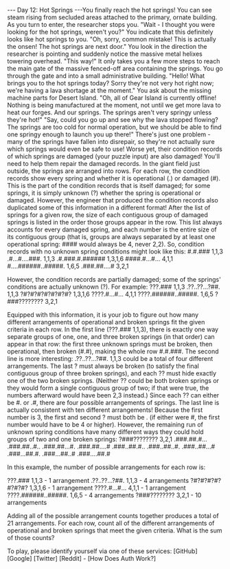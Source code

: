 
--- Day 12: Hot Springs ---You finally reach the hot springs! You can see steam rising from secluded areas attached to the primary, ornate building.
As you turn to enter, the researcher stops you. "Wait - I thought you were looking for the hot springs, weren't you?" You indicate that this definitely looks like hot springs to you.
"Oh, sorry, common mistake! This is actually the onsen! The hot springs are next door."
You look in the direction the researcher is pointing and suddenly notice the massive metal helixes towering overhead. "This way!"
It only takes you a few more steps to reach the main gate of the massive fenced-off area containing the springs. You go through the gate and into a small administrative building.
"Hello! What brings you to the hot springs today? Sorry they're not very hot right now; we're having a lava shortage at the moment." You ask about the missing machine parts for Desert Island.
"Oh, all of Gear Island is currently offline! Nothing is being manufactured at the moment, not until we get more lava to heat our forges. And our springs. The springs aren't very springy unless they're hot!"
"Say, could you go up and see why the lava stopped flowing? The springs are too cold for normal operation, but we should be able to find one springy enough to launch you up there!"
There's just one problem - many of the springs have fallen into disrepair, so they're not actually sure which springs would even be safe to use! Worse yet, their condition records of which springs are damaged (your puzzle input) are also damaged! You'll need to help them repair the damaged records.
In the giant field just outside, the springs are arranged into rows. For each row, the condition records show every spring and whether it is operational (.) or damaged (#). This is the part of the condition records that is itself damaged; for some springs, it is simply unknown (?) whether the spring is operational or damaged.
However, the engineer that produced the condition records also duplicated some of this information in a different format! After the list of springs for a given row, the size of each contiguous group of damaged springs is listed in the order those groups appear in the row. This list always accounts for every damaged spring, and each number is the entire size of its contiguous group (that is, groups are always separated by at least one operational spring: #### would always be 4, never 2,2).
So, condition records with no unknown spring conditions might look like this:
#.#.### 1,1,3
.#...#....###. 1,1,3
.#.###.#.###### 1,3,1,6
####.#...#... 4,1,1
#....######..#####. 1,6,5
.###.##....# 3,2,1

However, the condition records are partially damaged; some of the springs' conditions are actually unknown (?). For example:
???.### 1,1,3
.??..??...?##. 1,1,3
?#?#?#?#?#?#?#? 1,3,1,6
????.#...#... 4,1,1
????.######..#####. 1,6,5
?###???????? 3,2,1

Equipped with this information, it is your job to figure out how many different arrangements of operational and broken springs fit the given criteria in each row.
In the first line (???.### 1,1,3), there is exactly one way separate groups of one, one, and three broken springs (in that order) can appear in that row: the first three unknown springs must be broken, then operational, then broken (#.#), making the whole row #.#.###.
The second line is more interesting: .??..??...?##. 1,1,3 could be a total of four different arrangements. The last ? must always be broken (to satisfy the final contiguous group of three broken springs), and each ?? must hide exactly one of the two broken springs. (Neither ?? could be both broken springs or they would form a single contiguous group of two; if that were true, the numbers afterward would have been 2,3 instead.) Since each ?? can either be #. or .#, there are four possible arrangements of springs.
The last line is actually consistent with ten different arrangements! Because the first number is 3, the first and second ? must both be . (if either were #, the first number would have to be 4 or higher). However, the remaining run of unknown spring conditions have many different ways they could hold groups of two and one broken springs:
?###???????? 3,2,1
.###.##.#...
.###.##..#..
.###.##...#.
.###.##....#
.###..##.#..
.###..##..#.
.###..##...#
.###...##.#.
.###...##..#
.###....##.#

In this example, the number of possible arrangements for each row is:

???.### 1,1,3 - 1 arrangement
.??..??...?##. 1,1,3 - 4 arrangements
?#?#?#?#?#?#?#? 1,3,1,6 - 1 arrangement
????.#...#... 4,1,1 - 1 arrangement
????.######..#####. 1,6,5 - 4 arrangements
?###???????? 3,2,1 - 10 arrangements

Adding all of the possible arrangement counts together produces a total of 21 arrangements.
For each row, count all of the different arrangements of operational and broken springs that meet the given criteria. What is the sum of those counts?

To play, please identify yourself via one of these services:
[GitHub] [Google] [Twitter] [Reddit] - [How Does Auth Work?]

